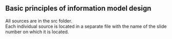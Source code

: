 ## Basic principles of information model design
All sources are in the src folder.</br>
Each individual source is located in a separate file with the name of the slide number on which it is located.
